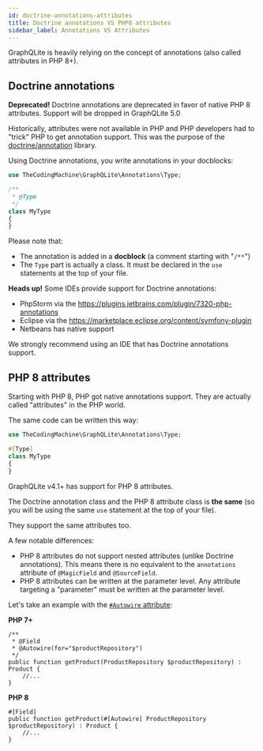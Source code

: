 ```yaml
---
id: doctrine-annotations-attributes
title: Doctrine annotations VS PHP8 attributes
sidebar_label: Annotations VS Attributes
---
```


GraphQLite is heavily relying on the concept of annotations (also called attributes in PHP 8+).

## Doctrine annotations

<div class="alert alert-warning"><strong>Deprecated!</strong> Doctrine annotations are deprecated in favor of native PHP 8 attributes. Support will be dropped in GraphQLite 5.0</div>

Historically, attributes were not available in PHP and PHP developers had to "trick" PHP to get annotation support.
This was the purpose of the [doctrine/annotation](https://www.doctrine-project.org/projects/doctrine-annotations/en/latest/index.html) library.

Using Doctrine annotations, you write annotations in your docblocks:

```php
use TheCodingMachine\GraphQLite\Annotations\Type;

/**
 * @Type
 */
class MyType
{
}
```

Please note that:

- The annotation is added in a **docblock** (a comment starting with "`/**`")
- The `Type` part is actually a class. It must be declared in the `use` statements at the top of your file.


<div class="alert alert-info"><strong>Heads up!</strong>
Some IDEs provide support for Doctrine annotations:

<ul>
<li>PhpStorm via the <a href="PHP Annotations Plugin">https://plugins.jetbrains.com/plugin/7320-php-annotations</a></li>
<li>Eclipse via the <a href="Symfony2 Plugin">https://marketplace.eclipse.org/content/symfony-plugin</a></li>
<li>Netbeans has native support</li>
</ul>

We strongly recommend using an IDE that has Doctrine annotations support.
</div>

## PHP 8 attributes

Starting with PHP 8, PHP got native annotations support. They are actually called "attributes" in the PHP world.

The same code can be written this way:

```php
use TheCodingMachine\GraphQLite\Annotations\Type;

#[Type]
class MyType
{
}
```

GraphQLite v4.1+ has support for PHP 8 attributes.

The Doctrine annotation class and the PHP 8 attribute class is **the same** (so you will be using the same `use` statement at the top of your file).

They support the same attributes too.

A few notable differences:

- PHP 8 attributes do not support nested attributes (unlike Doctrine annotations). This means there is no equivalent to the `annotations` attribute of `@MagicField` and `@SourceField`.
- PHP 8 attributes can be written at the parameter level. Any attribute targeting a "parameter" must be written at the parameter level.

Let's take an example with the [`#Autowire` attribute](autowiring.md):

**PHP 7+**
```
/**
 * @Field
 * @Autowire(for="$productRepository")
 */
public function getProduct(ProductRepository $productRepository) : Product {
    //...
} 
``` 

**PHP 8**
```
#[Field]
public function getProduct(#[Autowire] ProductRepository $productRepository) : Product {
    //...
} 
``` 


